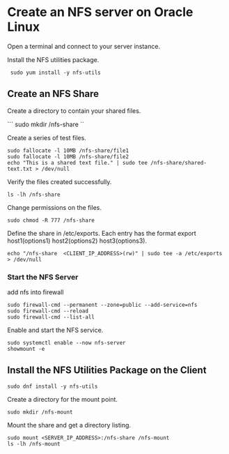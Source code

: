 # Create an NFS server on Oracle Linux

Open a terminal and connect to your server instance.

Install the NFS utilities package.

``` sudo yum install -y nfs-utils```
## Create an NFS Share
Create a directory to contain your shared files.

``` sudo mkdir /nfs-share ``

Create a series of test files.
```
sudo fallocate -l 10MB /nfs-share/file1
sudo fallocate -l 10MB /nfs-share/file2
echo "This is a shared text file." | sudo tee /nfs-share/shared-text.txt > /dev/null
```

Verify the files created successfully.
```
ls -lh /nfs-share
```
Change permissions on the files.

```
sudo chmod -R 777 /nfs-share
```
Define the share in /etc/exports.
Each entry has the format export host1(options1) host2(options2) host3(options3).
```
echo "/nfs-share  <CLIENT_IP_ADDRESS>(rw)" | sudo tee -a /etc/exports > /dev/null
```
### Start the NFS Server
add nfs into firewall
```
sudo firewall-cmd --permanent --zone=public --add-service=nfs
sudo firewall-cmd --reload
sudo firewall-cmd --list-all
```
Enable and start the NFS service.
```
sudo systemctl enable --now nfs-server
showmount -e
```

## Install the NFS Utilities Package on the Client 
```
sudo dnf install -y nfs-utils
```
Create a directory for the mount point.
```
sudo mkdir /nfs-mount
```
Mount the share and get a directory listing.
```
sudo mount <SERVER_IP_ADDRESS>:/nfs-share /nfs-mount
ls -lh /nfs-mount
```
